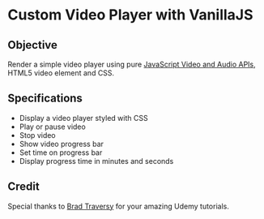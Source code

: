 # Custom Video Player with VanillaJS

## Objective
Render a simple video player using pure [JavaScript Video and Audio APIs](https://developer.mozilla.org/en-US/docs/Learn/JavaScript/Client-side_web_APIs/Video_and_audio_APIs), HTML5 video element and CSS.

## Specifications
- Display a video player styled with CSS
- Play or pause video
- Stop video
- Show video progress bar
- Set time on progress bar
- Display progress time in minutes and seconds

## Credit
Special thanks to [Brad Traversy](https://github.com/bradtraversy) for your amazing Udemy tutorials.
